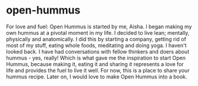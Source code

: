 # open-hummus
For love and fuel:
Open Hummus is started by me, Aisha.  I began making my own hummus at a pivotal moment in my life. I decided to live lean; mentally, physically and anatomically. I did this by starting a company, getting rid of most of my stuff, eating whole foods, meditating and doing yoga.  I haven't looked back.  I have had conversations with fellow thinkers and doers about hummus - yes, really! Which is what gave me the inspiration to start Open Hummus, because making it, eating it and sharing it represents a love for life and provides the fuel to live it well. 
For now, this is a place to share your hummus recipe.  Later on, I would love to make Open Hummus into a book.
